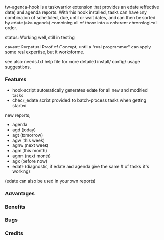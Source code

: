 tw-agenda-hook is a taskwarrior extension that provides an edate (effective date) and agenda reports. With this hook installed, tasks can have any combination of scheduled, due, until or wait dates, and can then be sorted by edate (aka agenda) combining all of those into a coherent chronological order.

status: Working well, still in testing

caveat: Perpetual Proof of Concept, until a "real programmer" can apply some real expertise, but it worksforme.

see also: needs.txt help file for more detailed install/ config/ usage suggestions.

### Features
- hook-script automatically generates edate for all new and modified tasks
- check_edate script provided, to batch-process tasks when getting started

new reports;
- agenda
- agd (today)
- agt (tomorrow)
- agw (this week)
- agnw (next week)
- agm (this month)
- agnm (next month)
- agx (before now)
- edate (diagnostic, if edate and agenda give the same # of tasks, it's working)

(edate can also be used in your own reports)

### Advantages

### Benefits

### Bugs

### Credits


